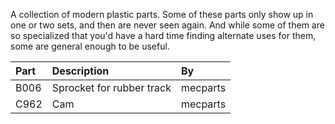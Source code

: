 A collection of modern plastic parts. Some of these parts only show up in one or two sets, and then are never seen again. And while some of them are so specialized that you'd have a hard time finding alternate uses for them, some are general enough to be useful.

Part | Description | By
:--- | :--- | :---
B006 | Sprocket for rubber track | mecparts
C962 | Cam | mecparts
